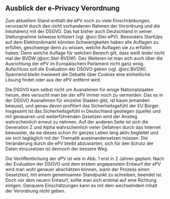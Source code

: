 ## Ausblick der e-Privacy Verordnung

Zum aktuellem Stand enthält die ePV noch zu viele Einschränkungen, verursacht durch den nicht vorhandenen Rahmen der Verordnung und die Inkohärenz mit der DSGVO. Das hat bisher auch Deutschland in seiner Stellungnahme teilweise kritisiert (vgl. @src:Stel-ePV). Besonders StartUps auf dem Elektronikmarkt könnten Schwierigkeiten haben alle Auflagen zu erfüllen, geschweige denn zu wissen, welche Auflagen sie zu erfüllen haben. Denn welche Auflage für welchen Bereich gilt, dass weiß leider nicht mal der BVDW (@src:Stel-BVDW). Des Weiteren ist man sich auch über die Ausrichtung der ePV im Europäischem Parlament nicht ganz einig. Aufschluss soll die Evaluation der DSGVO geben (vgl. @src:BVDW). Spannend bleibt inwieweit die Debatte über Cookies eine einheitliche Lösung findet oder aus der ePV entfernt wird.

Die DSGVO kam selbst nicht um Ausnahmen für einige Nationalstaaten herum, dies versucht man bei der ePV immer noch zu vermeiden. Das es in der DSGVO Ausnahmen für einzelne Staaten gibt, ist kaum jemanden bewusst, und genau davon profitiert das Sicherheitsgefühl der EU Bürger. Insgesamt ist das Sicherheitsgefühl in Deutschland gestiegen (quelle) und mit genaueren und weiterführenden Gesetzen wird der Anstieg wahrscheinlich erneut zu nehmen. Auf der anderen Seite ist sich die Generation Z und Alpha wahrscheinlich vieler Gefahren durch das Internet bewusster, da sie dieses schon ihr ganzes Leben lang aktiv begleitet und sie sich tagtäglich mit der Thematik auseinandersetzen müssen. Die Veränderung durch die ePV bleibt abzuwarten, sich für den Schutz der Daten einzusetzen ist dennoch der bessere Weg.

Die Veröffentlichung der ePV ist wie in Abb. 1 erst in 2 Jahren geplant. Nach der Evaluation der DSGVO und dem erstem angepasstem Entwurf der ePV wird man wohl genauer abschätzen können, wann der Prozess einen Gesetztext, mit einem gemeinsamen Standpunkt zu schreiben, beendet ist. Doch vor dem neuem Entwurf, sollte man sich erstmal auf eine Richtung einigen. Genauere Einschätzungen kann es mit dem wechselndem Inhalt der Verordnung nicht geben.
